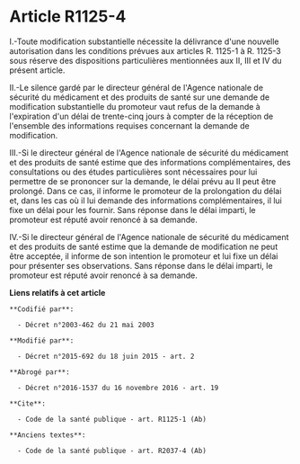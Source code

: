 # Article R1125-4

I.-Toute modification substantielle nécessite la délivrance d'une nouvelle autorisation dans les conditions prévues aux
articles R. 1125-1 à R. 1125-3 sous réserve des dispositions particulières mentionnées aux II, III et IV du présent article. 

II.-Le silence gardé par le directeur général de l'Agence nationale de sécurité du médicament et des produits de santé sur
une demande de modification substantielle du promoteur vaut refus de la demande à l'expiration d'un délai de trente-cinq
jours à compter de la réception de l'ensemble des informations requises concernant la demande de modification. 

III.-Si le directeur général de l'Agence nationale de sécurité du médicament et des produits de santé estime que des
informations complémentaires, des consultations ou des études particulières sont nécessaires pour lui permettre de se
prononcer sur la demande, le délai prévu au II peut être prolongé. Dans ce cas, il informe le promoteur de la prolongation du
délai et, dans les cas où il lui demande des informations complémentaires, il lui fixe un délai pour les fournir. Sans
réponse dans le délai imparti, le promoteur est réputé avoir renoncé à sa demande. 

IV.-Si le directeur général de l'Agence nationale de sécurité du médicament et des produits de santé estime que la demande de
modification ne peut être acceptée, il informe de son intention le promoteur et lui fixe un délai pour présenter ses
observations. Sans réponse dans le délai imparti, le promoteur est réputé avoir renoncé à sa demande.

**Liens relatifs à cet article**

	**Codifié par**:

	  - Décret n°2003-462 du 21 mai 2003

	**Modifié par**:

	  - Décret n°2015-692 du 18 juin 2015 - art. 2

	**Abrogé par**:

	  - Décret n°2016-1537 du 16 novembre 2016 - art. 19

	**Cite**:

	  - Code de la santé publique - art. R1125-1 (Ab)

	**Anciens textes**:

	  - Code de la santé publique - art. R2037-4 (Ab)
